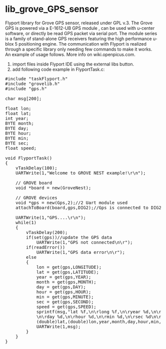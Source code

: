 lib_grove_GPS_sensor
====================

Flyport library for Grove GPS sensor, released under GPL v.3.
The Grove GPS is powered via a E-1612-UB GPS module , can be used with u-center software, or directly be read GPS packet via serial port. The module series is a family of stand-alone GPS receivers featuring the high performance u-blox 5 positioning engine.
The communication with Flyport is realized through a specific library only needing few commands to make it works.<br>
An example of usage follows. More info on wiki.openpicus.com. 
1) import files inside Flyport IDE using the external libs button.
2) add following code example in FlyportTask.c:

<pre>
#include "taskFlyport.h"
#include "grovelib.h"
#include "gps.h"

char msg[200];

float lon;
float lat;
int year;
BYTE month;
BYTE day;
BYTE hour;
BYTE min;
BYTE sec;
float speed;

void FlyportTask()
{	
	vTaskDelay(100);
	UARTWrite(1,"Welcome to GROVE NEST example!\r\n");
 
	// GROVE board
	void *board = new(GroveNest);
 
	// GROVE devices	
	void *gps = new(Gps,2);//2 Uart module used
	attachToBoard(board,gps,DIG2);//Gps is connected to DIG2 port 
 
	UARTWrite(1,"GPS....\r\n");
	while(1)
	{
		vTaskDelay(200);		
		if(set(gps))//update the GPS data
			UARTWrite(1,"GPS not connected\n\r");			
		if(readError())	
			UARTWrite(1,"GPS data error\n\r");
		else
		{
			lon = get(gps,LONGITUDE);
			lat = get(gps,LATITUDE);
			year = get(gps,YEAR);
			month = get(gps,MONTH);
			day = get(gps,DAY);
			hour = get(gps,HOUR);
			min = get(gps,MINUTE);
			sec = get(gps,SECOND);
			speed = get(gps,SPEED);
			sprintf(msg,"lat %f,\n\rlong %f,\n\ryear %d,\n\rmonth %d,\
			\n\rday %d,\n\rhour %d,\n\rmin %d,\n\rsec %d\n\rspeed %f\n\r",
			(double)lat,(double)lon,year,month,day,hour,min,sec,(double)speed);
			UARTWrite(1,msg);
		}
	}
}
</pre>
